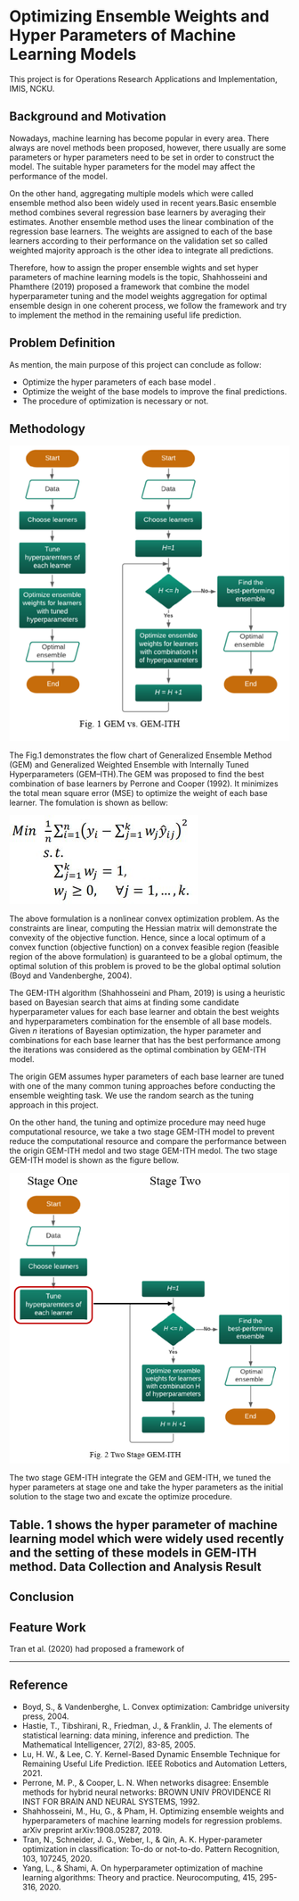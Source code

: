 Optimizing Ensemble Weights and Hyper Parameters of Machine Learning Models
===

This project is for Operations Research Applications and Implementation, IMIS, NCKU.

Background and Motivation
---
Nowadays, machine learning has become popular in every area. There always are novel methods been proposed, however, there usually are some parameters or hyper parameters need to be set in order to construct the model. The suitable hyper parameters for the model may affect the performance of the model.

On the other hand, aggregating multiple models which were called ensemble method also been widely used in recent years.Basic ensemble method combines several regression base learners by averaging their estimates. Another ensemble method uses the linear combination of the regression base learners. The weights are assigned to each of the base learners according to their performance on the validation set so called weighted majority approach is the other idea to integrate all predictions.

Therefore, how to assign the proper ensemble wights and set hyper parameters of machine learning models is the topic, Shahhosseini and Phamthere (2019) proposed a framework that combine the model hyperparameter tuning and the model weights aggregation for optimal ensemble design in one coherent process, we follow the framework and try to implement the method in the remaining useful life prediction.

Problem Definition
---
As mention, the main purpose of this project can conclude as follow:
* Optimize the hyper parameters of each base model .
* Optimize the weight of the base models to improve the final predictions.
* The procedure of optimization is necessary or not.

Methodology
---
<p align="center">
  <img src="https://github.com/KevinLu43/ORAProject/blob/main/picture/ORA_PIC_GEMITH.PNG">
</p>
The Fig.1 demonstrates the flow chart of Generalized Ensemble Method (GEM) and Generalized Weighted Ensemble with Internally Tuned Hyperparameters (GEM–ITH).The GEM was proposed to find the best combination of base learners by Perrone and Cooper (1992). It minimizes the total  mean square error (MSE) to optimize the weight of each base learner. The fomulation is shown as bellow:

![image](https://github.com/KevinLu43/ORAProject/blob/main/picture/ORA_PIC_2.JPG)

The above formulation is a nonlinear convex optimization problem. As the constraints are linear, computing the Hessian matrix will demonstrate the convexity of the objective function. Hence, since a local optimum of a convex function (objective function) on a convex feasible region (feasible region of the above formulation) is guaranteed to be a global optimum, the optimal solution of this problem is proved to be the global optimal solution (Boyd and Vandenberghe, 2004).

The GEM-ITH algorithm (Shahhosseini and Pham, 2019) is using  a heuristic based on Bayesian search that aims at finding some candidate hyperparameter values for each base learner and obtain the best weights and hyperparameters combination for the ensemble of all base models. Given *n* iterations of Bayesian optimization, the hyper parameter and combinations for each base learner that has the best performance among the iterations was considered as the optimal combination by GEM-ITH model.

The origin GEM assumes hyper parameters of each base learner  are tuned with one of the many common tuning approaches before conducting the ensemble weighting task. We use the random search as the tuning approach in this project.

On the other hand, the tuning and optimize procedure may need huge computational resource, we take a two stage GEM-ITH model to prevent reduce the computational resource and compare the performance between the origin GEM-ITH medol and two stage GEM-ITH medol. The two stage GEM-ITH model is shown as the figure bellow.

<p align="center">
  <img src="https://github.com/KevinLu43/ORAProject/blob/main/picture/ORA_PIC_GEMITHS2.PNG">
</p>

The two stage GEM-ITH integrate the GEM and GEM-ITH, we tuned the hyper parameters at stage one and take the hyper parameters as the initial solution to the stage two and excate the optimize procedure.



Table. 1 shows the hyper parameter of machine learning model which were widely used recently and the setting of these models in GEM-ITH method.
Data Collection and Analysis Result
---

Conclusion
---

Feature Work 
---
Tran et al. (2020) had proposed a framework of 

---

Reference
---
* Boyd, S., & Vandenberghe, L. Convex optimization: Cambridge university press, 2004.
* Hastie, T., Tibshirani, R., Friedman, J., & Franklin, J. The elements of statistical learning: data mining, inference and prediction. The Mathematical Intelligencer, 27(2), 83-85, 2005.
* Lu, H. W., & Lee, C. Y. Kernel-Based Dynamic Ensemble Technique for Remaining Useful Life Prediction. IEEE Robotics and Automation Letters, 2021.
* Perrone, M. P., & Cooper, L. N. When networks disagree: Ensemble methods for hybrid neural networks: BROWN UNIV PROVIDENCE RI INST FOR BRAIN AND NEURAL SYSTEMS, 1992.
* Shahhosseini, M., Hu, G., & Pham, H. Optimizing ensemble weights and hyperparameters of machine learning models for regression problems. arXiv preprint arXiv:1908.05287, 2019.
* Tran, N., Schneider, J. G., Weber, I., & Qin, A. K. Hyper-parameter optimization in classification: To-do or not-to-do. Pattern Recognition, 103, 107245, 2020.
* Yang, L., & Shami, A. On hyperparameter optimization of machine learning algorithms: Theory and practice. Neurocomputing, 415, 295-316, 2020.

